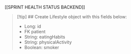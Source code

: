 
[[SPRINT HEALTH STATUS BACKEND]]

> [!tip] ## Create Lifestyle object with this fields below:
> - Long: id
> - FK patient
> - String: eatingHabits
> - String: physicalActivity
> - Boolean: smoker

